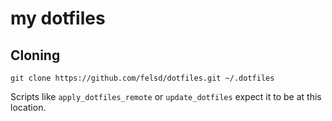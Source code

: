 # my dotfiles

## Cloning
`git clone https://github.com/felsd/dotfiles.git ~/.dotfiles`

Scripts like `apply_dotfiles_remote` or `update_dotfiles` expect it to be at this location.
